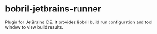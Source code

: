 # bobril-jetbrains-runner
Plugin for JetBrains IDE. It provides Bobril build run configuration and tool window to view build results.
